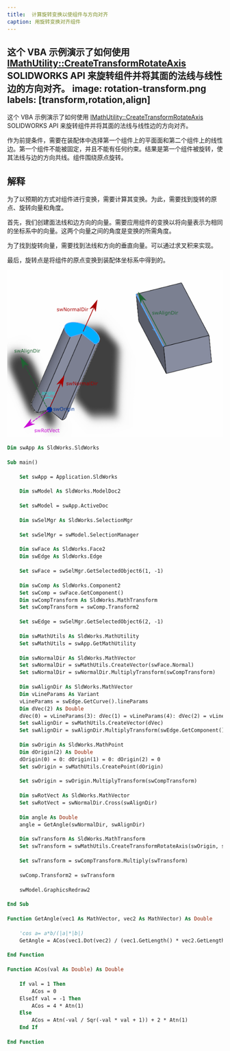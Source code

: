 ```yaml
---
title:  计算旋转变换以使组件与方向对齐
caption: 用旋转变换对齐组件
---
```

 这个 VBA 示例演示了如何使用 [IMathUtility::CreateTransformRotateAxis](https://help.solidworks.com/2017/English/api/sldworksapi/SOLIDWORKS.Interop.sldworks~SOLIDWORKS.Interop.sldworks.IMathUtility~CreateTransformRotateAxis.html) SOLIDWORKS API 来旋转组件并将其面的法线与线性边的方向对齐。
image: rotation-transform.png
labels: [transform,rotation,align]
---

这个 VBA 示例演示了如何使用 [IMathUtility::CreateTransformRotateAxis](https://help.solidworks.com/2017/English/api/sldworksapi/SOLIDWORKS.Interop.sldworks~SOLIDWORKS.Interop.sldworks.IMathUtility~CreateTransformRotateAxis.html) SOLIDWORKS API 来旋转组件并将其面的法线与线性边的方向对齐。

作为前提条件，需要在装配体中选择第一个组件上的平面面和第二个组件上的线性边。第一个组件不能被固定，并且不能有任何约束。结果是第一个组件被旋转，使其法线与边的方向共线。组件围绕原点旋转。

## 解释

为了以预期的方式对组件进行变换，需要计算其变换。为此，需要找到旋转的原点、旋转向量和角度。

首先，我们创建面法线和边方向的向量。需要应用组件的变换以将向量表示为相同的坐标系中的向量。这两个向量之间的角度是变换的所需角度。

为了找到旋转向量，需要找到法线和方向的垂直向量。可以通过求叉积来实现。

最后，旋转点是将组件的原点变换到装配体坐标系中得到的。

![旋转变换参数](rotation-transform.png)

~~~ vb
Dim swApp As SldWorks.SldWorks

Sub main()

    Set swApp = Application.SldWorks
    
    Dim swModel As SldWorks.ModelDoc2
    
    Set swModel = swApp.ActiveDoc
    
    Dim swSelMgr As SldWorks.SelectionMgr
    
    Set swSelMgr = swModel.SelectionManager
    
    Dim swFace As SldWorks.Face2
    Dim swEdge As SldWorks.Edge
    
    Set swFace = swSelMgr.GetSelectedObject6(1, -1)
    
    Dim swComp As SldWorks.Component2
    Set swComp = swFace.GetComponent()
    Dim swCompTransform As SldWorks.MathTransform
    Set swCompTransform = swComp.Transform2
    
    Set swEdge = swSelMgr.GetSelectedObject6(2, -1)
    
    Dim swMathUtils As SldWorks.MathUtility
    Set swMathUtils = swApp.GetMathUtility
    
    Dim swNormalDir As SldWorks.MathVector
    Set swNormalDir = swMathUtils.CreateVector(swFace.Normal)
    Set swNormalDir = swNormalDir.MultiplyTransform(swCompTransform)
    
    Dim swAlignDir As SldWorks.MathVector
    Dim vLineParams As Variant
    vLineParams = swEdge.GetCurve().lineParams
    Dim dVec(2) As Double
    dVec(0) = vLineParams(3): dVec(1) = vLineParams(4): dVec(2) = vLineParams(5)
    Set swAlignDir = swMathUtils.CreateVector(dVec)
    Set swAlignDir = swAlignDir.MultiplyTransform(swEdge.GetComponent().Transform2)
    
    Dim swOrigin As SldWorks.MathPoint
    Dim dOrigin(2) As Double
    dOrigin(0) = 0: dOrigin(1) = 0: dOrigin(2) = 0
    Set swOrigin = swMathUtils.CreatePoint(dOrigin)
    
    Set swOrigin = swOrigin.MultiplyTransform(swCompTransform)
    
    Dim swRotVect As SldWorks.MathVector
    Set swRotVect = swNormalDir.Cross(swAlignDir)
        
    Dim angle As Double
    angle = GetAngle(swNormalDir, swAlignDir)
    
    Dim swTransform As SldWorks.MathTransform
    Set swTransform = swMathUtils.CreateTransformRotateAxis(swOrigin, swRotVect, angle)
    
    Set swTransform = swCompTransform.Multiply(swTransform)
    
    swComp.Transform2 = swTransform
    
    swModel.GraphicsRedraw2
    
End Sub

Function GetAngle(vec1 As MathVector, vec2 As MathVector) As Double
    
    'cos a= a*b/(|a|*|b|)
    GetAngle = ACos(vec1.Dot(vec2) / (vec1.GetLength() * vec2.GetLength()))
    
End Function

Function ACos(val As Double) As Double
    
    If val = 1 Then
        ACos = 0
    ElseIf val = -1 Then
        ACos = 4 * Atn(1)
    Else
        ACos = Atn(-val / Sqr(-val * val + 1)) + 2 * Atn(1)
    End If
    
End Function
~~~